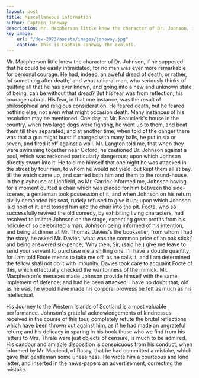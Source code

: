 ```yaml
---
layout: post
title: Miscellaneous information
author: Captain Janeway
description: Mr. Macpherson little knew the character of Dr. Johnson, if he supposed that he could be easily intimidated; for no man was ever more remarkable for personal courage.
key_image:
    url: "/dev-2023/assets/images/janeway.jpg"
    caption: This is Captain Janeway the axolotl.
---
```


Mr. Macpherson little knew the character of Dr. Johnson, if he supposed that he could be easily intimidated; for no man was ever more remarkable for personal courage. He had, indeed, an aweful dread of death, or rather, 'of something after death;' and what rational man, who seriously thinks of quitting all that he has ever known, and going into a new and unknown state of being, can be without that dread? But his fear was from reflection; his courage natural. His fear, in that one instance, was the result of philosophical and religious consideration. He feared death, but he feared nothing else, not even what might occasion death. Many instances of his resolution may be mentioned. One day, at Mr. Beauclerk's house in the country, when two large dogs were fighting, he went up to them, and beat them till they separated; and at another time, when told of the danger there was that a gun might burst if charged with many balls, he put in six or seven, and fired it off against a wall. Mr. Langton told me, that when they were swimming together near Oxford, he cautioned Dr. Johnson against a pool, which was reckoned particularly dangerous; upon which Johnson directly swam into it. He told me himself that one night he was attacked in the street by four men, to whom he would not yield, but kept them all at bay, till the watch came up, and carried both him and them to the round-house. In the playhouse at Lichfield, as Mr. Garrick informed me, Johnson having for a moment quitted a chair which was placed for him between the side-scenes, a gentleman took possession of it, and when Johnson on his return civilly demanded his seat, rudely refused to give it up; upon which Johnson laid hold of it, and tossed him and the chair into the pit. Foote, who so successfully revived the old comedy, by exhibiting living characters, had resolved to imitate Johnson on the stage, expecting great profits from his ridicule of so celebrated a man. Johnson being informed of his intention, and being at dinner at Mr. Thomas Davies's the bookseller, from whom I had the story, he asked Mr. Davies 'what was the common price of an oak stick;' and being answered six-pence, 'Why then, Sir, (said he,) give me leave to send your servant to purchase me a shilling one. I'll have a double quantity; for I am told Foote means to take me off, as he calls it, and I am determined the fellow shall not do it with impunity. Davies took care to acquaint Foote of this, which effectually checked the wantonness of the mimick. Mr. Macpherson's menaces made Johnson provide himself with the same implement of defence; and had he been attacked, I have no doubt that, old as he was, he would have made his corporal prowess be felt as much as his intellectual.

His Journey to the Western Islands of Scotland is a most valuable performance. Johnson's grateful acknowledgements of kindnesses received in the course of this tour, completely refute the brutal reflections which have been thrown out against him, as if he had made an ungrateful return; and his delicacy in sparing in his book those who we find from his letters to Mrs. Thrale were just objects of censure, is much to be admired. His candour and amiable disposition is conspicuous from his conduct, when informed by Mr. Macleod, of Rasay, that he had committed a mistake, which gave that gentleman some uneasiness. He wrote him a courteous and kind letter, and inserted in the news-papers an advertisement, correcting the mistake.